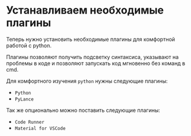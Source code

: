 # Устанавливаем необходимые плагины


Теперь нужно установить необходимые плагины для комфортной работой с python.

Плагины позволяют получить подсветку синтаксиса, указывают на проблемы в коде и позволяют запускать код мгновенно без команд в cmd.

Для комфортного изучения `python` нужны следующие плагины:

- `Python`
- `PyLance`

Так же опционально можно поставить следующие плагины:

- `Code Runner`
- `Material for VSCode`